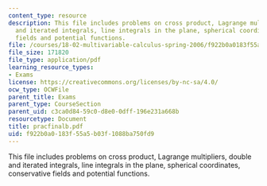 ```yaml
---
content_type: resource
description: This file includes problems on cross product, Lagrange multipliers, double
  and iterated integrals, line integrals in the plane, spherical coordinates, conservative
  fields and potential functions.
file: /courses/18-02-multivariable-calculus-spring-2006/f922b0a0183f55a5b03f1088ba750fd9_pracfinalb.pdf
file_size: 171820
file_type: application/pdf
learning_resource_types:
- Exams
license: https://creativecommons.org/licenses/by-nc-sa/4.0/
ocw_type: OCWFile
parent_title: Exams
parent_type: CourseSection
parent_uid: c3ca0d84-59c0-d8e0-0dff-196e231a668b
resourcetype: Document
title: pracfinalb.pdf
uid: f922b0a0-183f-55a5-b03f-1088ba750fd9
---
```

This file includes problems on cross product, Lagrange multipliers, double and iterated integrals, line integrals in the plane, spherical coordinates, conservative fields and potential functions.